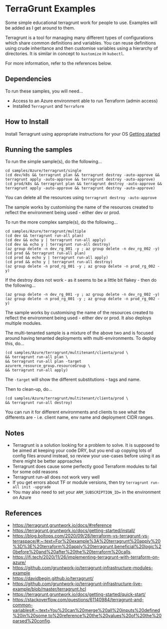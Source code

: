 # TerraGrunt Examples
Some simple educational terragrunt work for people to use. Examples will be added as I get around to them.

Terragrunt is a tool for managing many different types of configurations which share common definitions and variables.
You can reuse definitions using crude inheritance and then customise variables using a hierarchy of directories. It is similar
in concept to `kustomize` in `kubectl`.

For more information, refer to the references below.

Dependencies
------------
To run these samples, you will need...

* Access to an Azure environment able to run Terraform (admin access)
* Installed `Terragrunt` and `Terraform`

How to Install
--------------
Install Terragrunt using appropriate instructions for your OS [Getting started](https://terragrunt.gruntwork.io/docs/getting-started/install/)

Running the samples
-------------------
To run the simple sample(s), do the following...

	cd samples/Azure/terragrunt/single
	(cd dev/k8s && terragrunt plan && terragrunt destroy -auto-approve && terragrunt apply -auto-approve && terragrunt destroy -auto-approve)
	(cd prod/k8s && terragrunt plan && terragrunt destroy -auto-approve && terragrunt apply -auto-approve && terragrunt destroy -auto-approve)
	
You can delete all the resources using `terragrunt destroy -auto-approve`

The sample works by customising the name of the resources created to reflect the environment being used - either dev or prod.

To run the more complex sample(s), do the following...

	cd samples/Azure/terragrunt/multiple
	(cd dev && terragrunt run-all plan)
	(cd dev && echo y | terragrunt run-all apply)
	(cd dev && echo y | terragrunt run-all destroy)
	(az group delete -n dev_rg_001 -y ; az group delete -n dev_rg_002 -y)
	(cd prod && terragrunt run-all plan)
	(cd prod && echo y | terragrunt run-all apply)
	(cd prod && echo y | terragrunt run-all destroy)
	(az group delete -n prod_rg_001 -y ; az group delete -n prod_rg_002 -y)
	
If the destroy does not work - as it seems to be a little bit flakey - then do the following...

	(az group delete -n dev_rg_001 -y ; az group delete -n dev_rg_002 -y)
	(az group delete -n prod_rg_001 -y ; az group delete -n prod_rg_002 -y)

The sample works by customising the name of the resources created to reflect the environment being used - either dev or prod. It also deploys
multiple modules.

The multi-tenanted sample is a mixture of the above two and is focused around having tenanted deployments with multi-environments. To deploy this, do...

	(cd samples/Azure/terragrunt/multitenant/clienta/prod \
	&& terragrunt run-all plan \
	&& terragrunt run-all plan -target azurerm_resource_group.resourceGroup \
	&& terragrunt run-all apply)

The `-target` will show the different substitutions - tags and name.

Then to clean-up, do...

	(cd samples/Azure/terragrunt/multitenant/clienta/prod \
	&& terragrunt run-all destroy)

You can run it for different environments and clients to see what the differents are - i.e. client name, env name and deployment CIDR ranges.

Notes
-----
* Terragrunt is a solution looking for a problem to solve. It is supposed to be aimed at keeping your code DRY, but you end up copying lots of config files around instead, so review your use-cases before using it as there might be better approaches
* Terragrunt does cause some perfectly good Terraform modules to fail for some odd reasons
* Terragrunt run-all does not work very well
* If you get errors about TF or module versions, then try `terragrunt run-all init -upgrade`
* You may also need to set your `ARM_SUBSCRIPTION_ID=` in the environment on Azure

References
----------
* https://terragrunt.gruntwork.io/docs/#reference
* https://terragrunt.gruntwork.io/docs/getting-started/install/
* https://blog.boltops.com/2020/09/28/terraform-vs-terragrunt-vs-terraspace/#:~:text=For%20example%3A%20terragrunt%20apply%20%3D%3E%20terraform%20apply%20terragrunt,beneficial%20logic%20before%20and%20after%20the%20terraform%20calls.
* https://ifi.tech/2020/11/26/implementing-terragrunt-with-terraform-on-azure/
* https://github.com/gruntwork-io/terragrunt-infrastructure-modules-example
* https://davidbegin.github.io/terragrunt/
* https://github.com/gruntwork-io/terragrunt-infrastructure-live-example/blob/master/terragrunt.hcl
* https://terragrunt.gruntwork.io/docs/getting-started/quick-start/
* https://stackoverflow.com/questions/61140984/terragrunt-and-common-variables#:~:text=You%20can%20merge%20all%20inputs%20defined%20in%20some,to%20reference%20the%20values%20of%20the%20parsed%20config.
